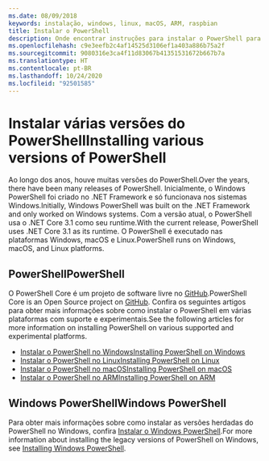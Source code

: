 ```yaml
---
ms.date: 08/09/2018
keywords: instalação, windows, linux, macOS, ARM, raspbian
title: Instalar o PowerShell
description: Onde encontrar instruções para instalar o PowerShell para cada uma das plataformas com suporte.
ms.openlocfilehash: c9e3eefb2c4af14525d3106ef1a403a886b75a2f
ms.sourcegitcommit: 9080316e3ca4f11d83067b41351531672b667b7a
ms.translationtype: HT
ms.contentlocale: pt-BR
ms.lasthandoff: 10/24/2020
ms.locfileid: "92501585"
---
```

# <a name="installing-various-versions-of-powershell"></a><span data-ttu-id="07017-104">Instalar várias versões do PowerShell</span><span class="sxs-lookup"><span data-stu-id="07017-104">Installing various versions of PowerShell</span></span>

<span data-ttu-id="07017-105">Ao longo dos anos, houve muitas versões do PowerShell.</span><span class="sxs-lookup"><span data-stu-id="07017-105">Over the years, there have been many releases of PowerShell.</span></span> <span data-ttu-id="07017-106">Inicialmente, o Windows PowerShell foi criado no .NET Framework e só funcionava nos sistemas Windows.</span><span class="sxs-lookup"><span data-stu-id="07017-106">Initially, Windows PowerShell was built on the .NET Framework and only worked on Windows systems.</span></span> <span data-ttu-id="07017-107">Com a versão atual, o PowerShell usa o .NET Core 3.1 como seu runtime.</span><span class="sxs-lookup"><span data-stu-id="07017-107">With the current release, PowerShell uses .NET Core 3.1 as its runtime.</span></span> <span data-ttu-id="07017-108">O PowerShell é executado nas plataformas Windows, macOS e Linux.</span><span class="sxs-lookup"><span data-stu-id="07017-108">PowerShell runs on Windows, macOS, and Linux platforms.</span></span>

## <a name="powershell"></a><span data-ttu-id="07017-109">PowerShell</span><span class="sxs-lookup"><span data-stu-id="07017-109">PowerShell</span></span>

<span data-ttu-id="07017-110">O PowerShell Core é um projeto de software livre no [GitHub](https://github.com/powershell/powershell).</span><span class="sxs-lookup"><span data-stu-id="07017-110">PowerShell Core is an Open Source project on [GitHub](https://github.com/powershell/powershell).</span></span> <span data-ttu-id="07017-111">Confira os seguintes artigos para obter mais informações sobre como instalar o PowerShell em várias plataformas com suporte e experimentais.</span><span class="sxs-lookup"><span data-stu-id="07017-111">See the following articles for more information on installing PowerShell on various supported and experimental platforms.</span></span>

- [<span data-ttu-id="07017-112">Instalar o PowerShell no Windows</span><span class="sxs-lookup"><span data-stu-id="07017-112">Installing PowerShell on Windows</span></span>](Installing-PowerShell-Core-on-Windows.md)
- [<span data-ttu-id="07017-113">Instalar o PowerShell no Linux</span><span class="sxs-lookup"><span data-stu-id="07017-113">Installing PowerShell on Linux</span></span>](Installing-PowerShell-Core-on-Linux.md)
- [<span data-ttu-id="07017-114">Instalar o PowerShell no macOS</span><span class="sxs-lookup"><span data-stu-id="07017-114">Installing PowerShell on macOS</span></span>](Installing-PowerShell-Core-on-macOS.md)
- [<span data-ttu-id="07017-115">Instalar o PowerShell no ARM</span><span class="sxs-lookup"><span data-stu-id="07017-115">Installing PowerShell on ARM</span></span>](PowerShell-Core-on-ARM.md)

## <a name="windows-powershell"></a><span data-ttu-id="07017-116">Windows PowerShell</span><span class="sxs-lookup"><span data-stu-id="07017-116">Windows PowerShell</span></span>

<span data-ttu-id="07017-117">Para obter mais informações sobre como instalar as versões herdadas do PowerShell no Windows, confira [Instalar o Windows PowerShell](../windows-powershell/install/installing-windows-powershell.md).</span><span class="sxs-lookup"><span data-stu-id="07017-117">For more information about installing the legacy versions of PowerShell on Windows, see [Installing Windows PowerShell](../windows-powershell/install/installing-windows-powershell.md).</span></span>
